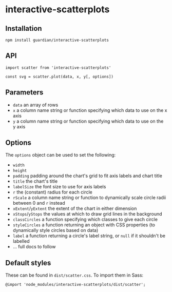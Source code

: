 # interactive-scatterplots

## Installation

```
npm install guardian/interactive-scatterplots
```

## API

```
import scatter from 'interactive-scatterplots'

const svg = scatter.plot(data, x, y[, options])
```

## Parameters

* `data` an array of rows
* `x` a column name string or function specifying which data to use on the x axis
* `y` a column name string or function specifying which data to use on the y axis

## Options

The `options` object can be used to set the following:

* `width`
* `height`
* `padding` padding around the chart's grid to fit axis labels and chart title
* `title` the chart's title
* `labelSize` the font size to use for axis labels
* `r` the (constant) radius for each circle
* `rScale` a column name string or function to dynamically scale circle radii between 0 and `r` instead
* `xExtent`/`yExtent` the extent of the chart in either dimension
* `xStops`/`yStops` the values at which to draw grid lines in the background
* `classCircles` a function specifying which classes to give each circle
* `styleCircles` a function returning an object with CSS properties (to dynamically style circles based on data)
* `label` a function returning a circle's label string, or `null` if it shouldn't be labelled
* ... full docs to follow

## Default styles

These can be found in `dist/scatter.css`. To import them in Sass:

```
@import 'node_modules/interactive-scatterplots/dist/scatter';
```
